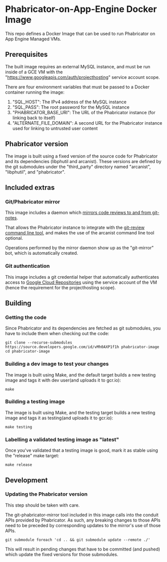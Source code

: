 # Phabricator-on-App-Engine Docker Image

This repo defines a Docker Image that can be used to run Phabricator on App Engine Managed VMs.

## Prerequisites

The built image requires an external MySQL instance, and must be run inside of a GCE VM with
the "https://www.googleapis.com/auth/projecthosting" service account scope.

There are four environment variables that must be passed to a Docker container running the image:

1.  "SQL_HOST": The IPv4 address of the MySQL instance
2.  "SQL_PASS": The root password for the MySQL instance
3.  "PHABRICATOR_BASE_URI": The URL of the Phabricator instance (for linking back to itself)
4.  "ALTERNATE_FILE_DOMAIN": A second URL for the Phabricator instance used for linking to untrusted user content

## Phabricator version

The image is built using a fixed version of the source code for Phabricator and its
dependencies (libphutil and arcanist). These versions are defined by the git submodules
under the "third_party" directory named "arcanist", "libphutil", and "phabricator".

## Included extras

### Git/Phabricator mirror

This image includes a daemon which
[mirrors code reviews to and from git-notes](https://source.developers.google.com/id/AOYtBqJZlBK).

That allows the Phabricator instance to integrate with the
[git-review command line tool](https://source.developers.google.com/id/0tH0wAQFren), and
makes the use of the arcanist command line tool optional.

Operations performed by the mirror daemon show up as the "git-mirror" bot, which is automatically
created.

### Git authentication

This image includes a git credential helper that automatically authenticates access to
[Google Cloud Repositories](https://cloud.google.com/tools/repo/cloud-repositories) using
the service account of the VM (hence the requirement for the projecthosting scope).

## Building

### Getting the code

Since Phabricator and its dependencies are fetched as git submodules, you have to include them
when checking out the code:

    git clone --recurse-submodules https://source.developers.google.com/id/vMh0AXP1f1h phabricator-image
    cd phabricator-image

### Building a dev image to test your changes

The image is built using Make, and the default target builds a new testing image
and tags it with dev user(and uploads it to gcr.io):

    make

### Building a testing image

The image is built using Make, and the testing target builds a new testing image
and tags it as testing(and uploads it to gcr.io):

    make testing

### Labelling a validated testing image as "latest"

Once you've validated that a testing image is good, mark it as stable using the "release"
make target:

    make release

## Development

### Updating the Phabricator version

This step should be taken with care.

The git-phabricator-mirror tool included in this image calls into the conduit APIs provided by
Phabricator. As such, any breaking changes to those APIs need to be preceded by corresponding
updates to the mirror's use of those APIs.

    git submodule foreach 'cd .. && git submodule update --remote ./'

This will result in pending changes that have to be committed (and pushed) which update the
fixed versions for those submodules.
